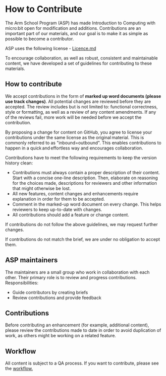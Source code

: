 # How to Contribute
The Arm School Program (ASP) has made Introduction to Computing with micro:bit open for modification and additions. Contributions are an important part of our materials, and our goal is to make it as simple as possible to become a contributor.

ASP uses the following license - [Licence.md](https://github.com/arm-university/Introduction-to-Computing-with-microbit/blob/main/Licence.md)

To encourage collaboration, as well as robust, consistent and maintainable content, we have developed a set of guidelines for contributing to these materials.

## How to contribute 
We accept contributions in the form of **marked up word documents (please use track changes)**. All potential changes are reviewed before they are accepted. The review includes but is not limited to: functional correctness, style or formatting, as well as a review of any content amendments. If any of the reviews fail, more work will be needed before we accept the contribution.

By proposing a change for content on GitHub, you agree to license your contributions under the same license as the original material. This is commonly referred to as "inbound=outbound". This enables contributions to happen in a quick and effortless way and encourages collaboration. 

Contributions have to meet the following requirements to keep the version history clean:

- Contributions must always contain a proper description of their content. Start with a concise one-line description. Then, elaborate on reasoning for the choices made, descriptions for reviewers and other information that might otherwise be lost.
- All new features, content changes and enhancements require explanation in order for them to be accepted. 
- Comment in the marked-up word document on every change. This helps reviewers to keep up-to-date with changes.
- All contributions should add a feature or change content.

If contributions do not follow the above guidelines, we may request further changes.

If contributions do not match the brief, we are under no obligation to accept them.

## ASP maintainers
The maintainers are a small group who work in collaboration with each other. Their primary role is to review and progress contributions.
Responsibilities:
- Guide contributors by creating briefs
- Review contributions and provide feedback

## Contributions
Before contributing an enhancement (for example, additional content), please review the contributions made to date in order to avoid duplication of work, as others might be working on a related feature.

## Workflow
All content is subject to a QA process. If you want to contribute, please see the [workflow.](https://github.com/arm-university/ASP_Introduction-to-Computing-with-microbit/blob/main/Getting%20Involved/Workflow.md)

